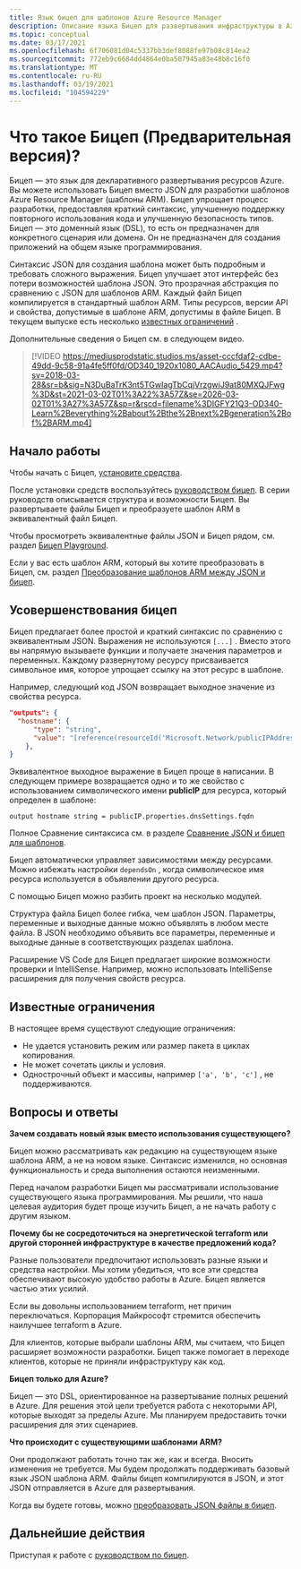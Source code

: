 ```yaml
---
title: Язык бицеп для шаблонов Azure Resource Manager
description: Описание языка Бицеп для развертывания инфраструктуры в Azure с помощью шаблонов Azure Resource Manager.
ms.topic: conceptual
ms.date: 03/17/2021
ms.openlocfilehash: 6f706081d04c5337bb3def8088fe97b08c814ea2
ms.sourcegitcommit: 772eb9c6684dd4864e0ba507945a83e48b8c16f0
ms.translationtype: MT
ms.contentlocale: ru-RU
ms.lasthandoff: 03/19/2021
ms.locfileid: "104594229"
---
```

# <a name="what-is-bicep-preview"></a>Что такое Бицеп (Предварительная версия)?

Бицеп — это язык для декларативного развертывания ресурсов Azure. Вы можете использовать Бицеп вместо JSON для разработки шаблонов Azure Resource Manager (шаблоны ARM). Бицеп упрощает процесс разработки, предоставляя краткий синтаксис, улучшенную поддержку повторного использования кода и улучшенную безопасность типов. Бицеп — это доменный язык (DSL), то есть он предназначен для конкретного сценария или домена. Он не предназначен для создания приложений на общем языке программирования.

Синтаксис JSON для создания шаблона может быть подробным и требовать сложного выражения. Бицеп улучшает этот интерфейс без потери возможностей шаблона JSON. Это прозрачная абстракция по сравнению с JSON для шаблонов ARM. Каждый файл Бицеп компилируется в стандартный шаблон ARM. Типы ресурсов, версии API и свойства, допустимые в шаблоне ARM, допустимы в файле Бицеп. В текущем выпуске есть несколько [известных ограничений](#known-limitations) .

Дополнительные сведения о Бицеп см. в следующем видео.

> [!VIDEO https://mediusprodstatic.studios.ms/asset-cccfdaf2-cdbe-49dd-9c58-91a4fe5ff0fd/OD340_1920x1080_AACAudio_5429.mp4?sv=2018-03-28&sr=b&sig=N3DuBaTrK3nt5TGwIagTbCqjVrzgwiJ9at80MXQJFwg%3D&st=2021-03-02T01%3A22%3A57Z&se=2026-03-02T01%3A27%3A57Z&sp=r&rscd=filename%3DIGFY21Q3-OD340-Learn%2Beverything%2Babout%2Bthe%2Bnext%2Bgeneration%2Bof%2BARM.mp4]

## <a name="get-started"></a>Начало работы

Чтобы начать с Бицеп, [установите средства](https://github.com/Azure/bicep/blob/main/docs/installing.md).

После установки средств воспользуйтесь [руководством бицеп](./bicep-tutorial-create-first-bicep.md). В серии руководств описывается структура и возможности Бицеп. Вы развертываете файлы Бицеп и преобразуете шаблон ARM в эквивалентный файл Бицеп.

Чтобы просмотреть эквивалентные файлы JSON и Бицеп рядом, см. раздел [Бицеп Playground](https://aka.ms/bicepdemo).

Если у вас есть шаблон ARM, который вы хотите преобразовать в Бицеп, см. раздел [Преобразование шаблонов ARM между JSON и бицеп](bicep-decompile.md).

## <a name="bicep-improvements"></a>Усовершенствования бицеп

Бицеп предлагает более простой и краткий синтаксис по сравнению с эквивалентным JSON. Выражения не используются `[...]` . Вместо этого вы напрямую вызываете функции и получаете значения параметров и переменных. Каждому развернутому ресурсу присваивается символьное имя, которое упрощает ссылку на этот ресурс в шаблоне.

Например, следующий код JSON возвращает выходное значение из свойства ресурса.

```json
"outputs": {
  "hostname": {
      "type": "string",
      "value": "[reference(resourceId('Microsoft.Network/publicIPAddresses', variables('publicIPAddressName'))).dnsSettings.fqdn]"
    },
}
```

Эквивалентное выходное выражение в Бицеп проще в написании. В следующем примере возвращается одно и то же свойство с использованием символического имени **publicIP** для ресурса, который определен в шаблоне:

```bicep
output hostname string = publicIP.properties.dnsSettings.fqdn
```

Полное Сравнение синтаксиса см. в разделе [Сравнение JSON и бицеп для шаблонов](compare-template-syntax.md).

Бицеп автоматически управляет зависимостями между ресурсами. Можно избежать настройки `dependsOn` , когда символическое имя ресурса используется в объявлении другого ресурса.

С помощью Бицеп можно разбить проект на несколько модулей.

Структура файла Бицеп более гибка, чем шаблон JSON. Параметры, переменные и выходные данные можно объявлять в любом месте файла. В JSON необходимо объявить все параметры, переменные и выходные данные в соответствующих разделах шаблона.

Расширение VS Code для Бицеп предлагает широкие возможности проверки и IntelliSense. Например, можно использовать IntelliSense расширения для получения свойств ресурса.

## <a name="known-limitations"></a>Известные ограничения

В настоящее время существуют следующие ограничения:

* Не удается установить режим или размер пакета в циклах копирования.
* Не может сочетать циклы и условия.
* Однострочный объект и массивы, например `['a', 'b', 'c']` , не поддерживаются.

## <a name="faq"></a>Вопросы и ответы

**Зачем создавать новый язык вместо использования существующего?**

Бицеп можно рассматривать как редакцию на существующем языке шаблона ARM, а не на новом языке. Синтаксис изменился, но основная функциональность и среда выполнения остаются неизменными.

Перед началом разработки Бицеп мы рассматривали использование существующего языка программирования. Мы решили, что наша целевая аудитория будет проще изучить Бицеп, а не начать работу с другим языком.

**Почему бы не сосредоточиться на энергетической terraform или другой сторонней инфраструктуре в качестве предложений кода?**

Разные пользователи предпочитают использовать разные языки и средства настройки. Мы хотим убедиться, что все эти средства обеспечивают высокую удобство работы в Azure. Бицеп является частью этих усилий.

Если вы довольны использованием terraform, нет причин переключаться. Корпорация Майкрософт стремится обеспечить наилучшее terraform в Azure.

Для клиентов, которые выбрали шаблоны ARM, мы считаем, что Бицеп расширяет возможности разработки. Бицеп также помогает в переходе клиентов, которые не приняли инфраструктуру как код.

**Бицеп только для Azure?**

Бицеп — это DSL, ориентированное на развертывание полных решений в Azure. Для решения этой цели требуется работа с некоторыми API, которые выходят за пределы Azure. Мы планируем предоставить точки расширения для этих сценариев.

**Что происходит с существующими шаблонами ARM?**

Они продолжают работать точно так же, как и всегда. Вносить изменения не требуется. Мы будем продолжать поддерживать базовый язык JSON шаблона ARM. Файлы бицеп компилируются в JSON, и этот JSON отправляется в Azure для развертывания.

Когда вы будете готовы, можно [преобразовать JSON файлы в бицеп](bicep-decompile.md).

## <a name="next-steps"></a>Дальнейшие действия

Приступая к работе с [руководством по бицеп](./bicep-tutorial-create-first-bicep.md).
